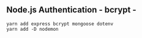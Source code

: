 ## Node.js Authentication - bcrypt -

```
yarn add express bcrypt mongoose dotenv
yarn add -D nodemon
```
